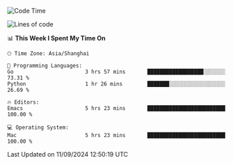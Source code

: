 <!--START_SECTION:waka-->
![Code Time](http://img.shields.io/badge/Code%20Time-2%2C177%20hrs%2015%20mins-blue)

![Lines of code](https://img.shields.io/badge/From%20Hello%20World%20I%27ve%20Written-308.0%20thousand%20lines%20of%20code-blue)

📊 **This Week I Spent My Time On** 

```text
🕑︎ Time Zone: Asia/Shanghai

💬 Programming Languages: 
Go                       3 hrs 57 mins       ██████████████████░░░░░░░   73.31 % 
Python                   1 hr 26 mins        ███████░░░░░░░░░░░░░░░░░░   26.69 % 

🔥 Editors: 
Emacs                    5 hrs 23 mins       █████████████████████████   100.00 % 

💻 Operating System: 
Mac                      5 hrs 23 mins       █████████████████████████   100.00 % 
```


 Last Updated on 11/09/2024 12:50:19 UTC
<!--END_SECTION:waka-->
